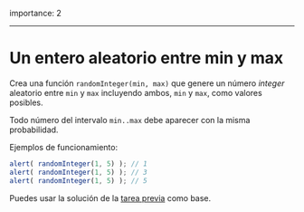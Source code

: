 importance: 2

---

# Un entero aleatorio entre min y max

Crea una función `randomInteger(min, max)` que genere un número *integer* aleatorio entre `min` y `max` incluyendo ambos, `min` y `max`, como valores posibles.

Todo número del intervalo `min..max` debe aparecer con la misma probabilidad.


Ejemplos de funcionamiento:

```js
alert( randomInteger(1, 5) ); // 1
alert( randomInteger(1, 5) ); // 3
alert( randomInteger(1, 5) ); // 5
```

Puedes usar la solución de la [tarea previa](info:task/random-min-max) como base.
